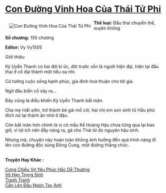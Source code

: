 <a href="https://utruyen.com/con-duong-vinh-hoa-cua-thai-tu-phi/25433/" title="Con Đường Vinh Hoa Của Thái Tử Phi"><h1>Con Đường Vinh Hoa Của Thái Tử Phi</h1></a><div style="display:table"><img align="right" style="float: left; padding: 10px;" src="https://utruyen.com/images/story/200x260/con-duong-vinh-hoa-cua-thai-tu-phi.jpg" alt="Con Đường Vinh Hoa Của Thái Tử Phi"><b>Thể loại:</b> Đầu thai chuyển thế, xuyên không<p></p><b>Số chương:</b> 155 chương<p></p><b>Editor: </b>Vy Vy1505<p></p>Giới thiệu<p></p>Kỷ Uyển Thanh có hai đời kí ức, đời trước vốn là người hiện đại, hiện tại đầu thai ở cổ đại thành một tiểu oa nhi.<p></p>Cứ tưởng cuộc sống hạnh phúc, gia đình hoà thuận cho tới già.<p></p>Ngờ đâu biến cố xảy ra...<p></p>Đây cũng là điều khiến Kỷ Uyển Thanh bất mãn.<p></p>Cha mẹ mất sớm, trở thành bé gái mồ côi, hai chị em son sinh từ Hầu phủ đích nữ lại thành ăn nhờ ở đậu.<p></p>Còn bất mãn hơn chính là vị cô mẫu Kế Hoàng Hậu chưa từng qua lại bao giờ, vì lợi ích nên đẩy nàng ra, gả cho Thái tử do nguyên hậu sinh.<p></p>Nhưng mà, chuyện này hoàn toàn không ảnh hưởng đến quá trình nàng đi lên con đường độc sủng Đông Cung, một đường thăng chức.</div><p><br><b>Truyện Hay Khác :</b></p><a href="https://utruyen.com/cung-chieu-vo-yeu-phuc-hac-de-thuong/15138/" alt="Cưng Chiều Vợ Yêu Phúc Hắc Dễ Thương">Cưng Chiều Vợ Yêu Phúc Hắc Dễ Thương</a><br/><a href="https://github.com/quanluxury/dammy/tree/master/truyenhay/25232/" alt="Vô Hạn Trọng Sinh">Vô Hạn Trọng Sinh</a><br/><a href="https://github.com/quanluxury/dammy/tree/master/truyenhay/25115/" alt="Tranh Tranh">Tranh Tranh</a><br/><a href="https://github.com/quanluxury/ngontinh_sac/tree/master/truyenhay/22189/" alt="Cắn Lên Đầu Ngón Tay Anh">Cắn Lên Đầu Ngón Tay Anh</a><br/>